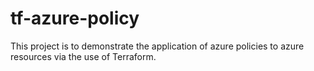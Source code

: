 # tf-azure-policy
This project is to demonstrate the application of azure policies to azure resources via the use of Terraform.
